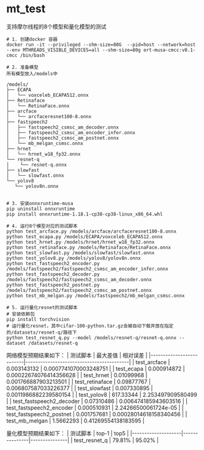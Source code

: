 # mt_test

支持摩尔线程的8个模型和量化模型的测试

```shell
# 1. 创建docker 容器
docker run -it --privileged --shm-size=80G  --pid=host --network=host --env MTHREADS_VISIBLE_DEVICES=all --shm-size=80g ort-musa-cmcc:v0.1-cmcc /bin/bash

# 2. 准备模型
所有模型放入/models中

/models/
├── ECAPA
│   └── voxceleb_ECAPA512.onnx
├── Retinaface
│   └── RetinaFace.onnx
├── arcface
│   └── arcfaceresnet100-8.onnx
├── fastspeech2
│   ├── fastspeech2_csmsc_am_decoder.onnx
│   ├── fastspeech2_csmsc_am_encoder_infer.onnx
│   ├── fastspeech2_csmsc_am_postnet.onnx
│   └── mb_melgan_csmsc.onnx
├── hrnet
│   └── hrnet_w18_fp32.onnx
└── resnet-q
│    └── resnet-q.onnx
├── slowfast
│   └── slowfast.onnx
└── yolov8
   └── yolov8n.onnx


# 3. 安装onnxruntime-musa
pip uninstall onnxruntime
pip install onnxruntime-1.18.1-cp38-cp38-linux_x86_64.whl 

# 4. 运行8个模型对应的测试脚本
python test_arcface.py /models/arcface/arcfaceresnet100-8.onnx
python test_ecapa.py /models/ECAPA/voxceleb_ECAPA512.onnx
python test_hrnet.py /models/hrnet/hrnet_w18_fp32.onnx
python test_retinaface.py /models/Retinaface/RetinaFace.onnx
python test_slowfast.py /models/slowfast/slowfast.onnx
python test_yolov8.py /models/yolov8/yolov8n.onnx
python test_fastspeech2_encoder.py /models/fastspeech2/fastspeech2_csmsc_am_encoder_infer.onnx
python test_fastspeech2_decoder.py /models/fastspeech2/fastspeech2_csmsc_am_decoder.onnx
python test_fastspeech2_postnet.py /models/fastspeech2/fastspeech2_csmsc_am_postnet.onnx
python test_mb_melgan.py /models/fastspeech2/mb_melgan_csmsc.onnx

# 5. 运行量化resnet的测试脚本
# 安装依赖包
pip install torchvision
# 运行量化resnet，其中cifar-100-python.tar.gz会被自动下载并放在指定的/datasets/resnet-q/路径下
python test_resnet_q.py --model /models/resnet-q/resnet-q.onnx --dataset /datasets/resnet-q
```

网络模型预期结果如下：
| 测试脚本                  | 最大差值      | 相对误差                  |
|--------------------------|------------------------------------------|
| test_arcface             | 0.003143132  | 0.0007741070003248751     |
| test_ecapa               | 0.000914872  | 0.00022674076414356628    |
| test_hrnet               | 0.01099968   | 0.001766887903213501      |
| test_retinaface          | 0.09877767   | 0.006807587033226377      |
| test_slowfast            | 0.007330895  | 0.0011986882239580154     |
| test_yolov8              |  617.33344   | 2.253497909580499         |
| test_fastspeech2_decoder | 0.07310486   | 0.006474185943603516      |
| test_fastspeech2_encoder | 0.000510931  | 2.24266500061724e-05      |
| test_fastspeech2_postnet | 0.001757681  | 0.00028014618158340456    |
| test_mb_melgan           | 1.5662293    | 0.41269554138183595       |


量化模型预期结果如下：
| 测试脚本            | top-1         | top5          |
|--------------------|---------------|---------------|
| test_resnet_q      |   79.81%      |     95.02%     |